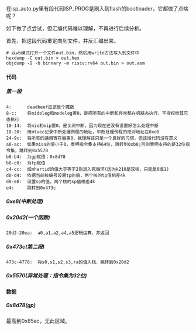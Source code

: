 在isp_auto.py里有段代码ISP_PROG是刷入到flash的bootloader，它都做了点啥呢？

如下做了点尝试，但汇编代码难以理解，不再进行后续分析。

首先，把这段代码重定向到文件，并反汇编出来。

```
# 以wb模式打开一个文件out.bin，然后用write方法写入到文件中
hexdump -C out.bin > out.hex
objdump -D -b binnary -m riscv:rv64 out.bin > out.asm
```

#### 代码

##### 第一段

```
4:		deadbeef应该是个魔数
8-c:	将mideleg和medeleg置0，是把所有的中断和异常都在机器态执行，不授权给其它态执行
10-14:	将mie和mip置0，是关闭中断，因为现在还没有设置好怎么处理中断
18-20:	用mtvec记录中断处理例程的地址，中断处理例程的绝对地址在0xe8
24-9c:	将所有的通用寄存器置0，我理解这只是一个良好的习惯，但这段代码没有意义
a0-ac:	如果misa的值小于0，表明指令集支持64位，跳转到0xb0;否则表明支持的是32位指令集，跳转到0x5570
b0-b4:	为gp赋值：0x8d78
b8-c0:	为tp赋值
c4-cc:	如mhartid的值大于等于2则进入死循环(因为k210是双核，只能是0或1)
d0-d4:	依据当前核编号设置tp的值，两个核的tp值相差4k
d8-e0:	设置sp的值，两个核的sp值相差4k
e4:		跳转到0x473c
```

##### 0xe8(中断处理)

##### 0x20d2(一个函数)

```
20d2-20ea:	a0,a1,a2,a4,a5逻辑运算，并返回
```



##### 0x473c(第二段)

```
473c-4778:	将s0,s1,s2,s3,ra的值入栈，跳转到0x20d2
```



##### 0x5570(异常处理：指令集为32位)

#### 数据

##### 0x8d78(gp)

最高到0x85ac，无此区域。